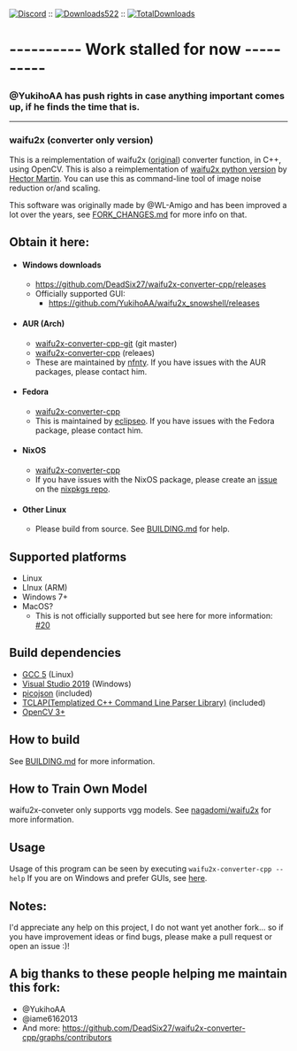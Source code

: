[![Discord](https://img.shields.io/badge/Discord-Join-blue.svg)](https://discord.gg/jCAFvHM2WK) :: [![Downloads522](https://img.shields.io/github/downloads/DeadSix27/waifu2x-converter-cpp/latest/total.svg)](https://github.com/DeadSix27/waifu2x-converter-cpp/releases) :: [![TotalDownloads](https://img.shields.io/github/downloads/DeadSix27/waifu2x-converter-cpp/total.svg)](https://github.com/DeadSix27/waifu2x-converter-cpp/releases)

# ---------- Work stalled for now ----------
### @YukihoAA has push rights in case anything important comes up, if he finds the time that is.
---

### waifu2x (converter only version)

This is a reimplementation of waifu2x ([original](https://github.com/nagadomi/waifu2x)) converter function, in C++, using OpenCV.
This is also a reimplementation of [waifu2x python version](https://marcan.st/transf/waifu2x.py) by [Hector Martin](https://marcan.st/blog/).
You can use this as command-line tool of image noise reduction or/and scaling.

This software was originally made by @WL-Amigo and has been improved a lot over the years, see [FORK_CHANGES.md](FORK_CHANGES.md) for more info on that.

## Obtain it here:

- #### Windows downloads
  - https://github.com/DeadSix27/waifu2x-converter-cpp/releases
  - Officially supported GUI:
	  - https://github.com/YukihoAA/waifu2x_snowshell/releases

- #### AUR (Arch)
  - [waifu2x-converter-cpp-git](https://aur.archlinux.org/packages/waifu2x-converter-cpp-git/) (git master)
  - [waifu2x-converter-cpp](https://aur.archlinux.org/packages/waifu2x-converter-cpp/) (releaes)
  - These are maintained by [nfnty](https://aur.archlinux.org/account/nfnty). If you have issues with the AUR packages, please contact him.
  
- #### Fedora
  - [waifu2x-converter-cpp](https://apps.fedoraproject.org/packages/waifu2x-converter-cpp)
  - This is maintained by [eclipseo](https://fedoraproject.org/wiki/User:Eclipseo). If you have issues with the Fedora package, please contact him.

- #### NixOS
  - [waifu2x-converter-cpp](https://search.nixos.org/packages?show=waifu2x-converter-cpp&query=waifu2x-converter-cpp)
  - If you have issues with the NixOS package, please create an [issue](https://github.com/NixOS/nixpkgs/issues) on the [nixpkgs repo](https://github.com/NixOS/nixpkgs).

- ####  Other Linux
	 - Please build from source. See [BUILDING.md](BUILDING.md) for help.

## Supported platforms

 - Linux
 - LInux (ARM)
 - Windows 7+  
 - MacOS?
   - This is not officially supported but see here for more information: [#20](https://github.com/DeadSix27/waifu2x-converter-cpp/issues/20)
 
## Build dependencies

 - [GCC 5](https://gcc.gnu.org/) (Linux)
 - [Visual Studio 2019](https://visualstudio.microsoft.com/downloads/) (Windows)
 - [picojson](https://github.com/kazuho/picojson) (included)
 - [TCLAP(Templatized C++ Command Line Parser Library)](http://tclap.sourceforge.net/) (included)
 - [OpenCV 3+](https://opencv.org/releases.html)

## How to build

See [BUILDING.md](BUILDING.md) for more information.

## How to Train Own Model

waifu2x-conveter only supports vgg models.
See [nagadomi/waifu2x](https://github.com/nagadomi/waifu2x#train-your-own-model) for more information.

## Usage

Usage of this program can be seen by executing `waifu2x-converter-cpp --help`
If you are on Windows and prefer GUIs, see [here](#windows-downloads).

## Notes:

I'd appreciate any help on this project, I do not want yet another fork... so if you have improvement ideas or find bugs, please make a pull request or open an issue :)!

## A big thanks to these people helping me maintain this fork:

- @YukihoAA
- @iame6162013
- And more: https://github.com/DeadSix27/waifu2x-converter-cpp/graphs/contributors
